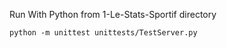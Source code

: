 
Run With Python from 1-Le-Stats-Sportif directory
```
python -m unittest unittests/TestServer.py 
```